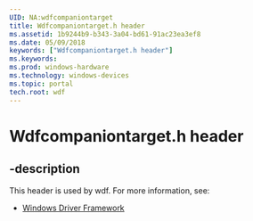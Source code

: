 ```yaml
---
UID: NA:wdfcompaniontarget
title: Wdfcompaniontarget.h header
ms.assetid: 1b9244b9-b343-3a04-bd61-91ac23ea3ef8
ms.date: 05/09/2018
keywords: ["Wdfcompaniontarget.h header"]
ms.keywords: 
ms.prod: windows-hardware
ms.technology: windows-devices
ms.topic: portal
tech.root: wdf
---
```


# Wdfcompaniontarget.h header


## -description


This header is used by wdf. For more information, see:

- [Windows Driver Framework](../_wdf/index.md)
